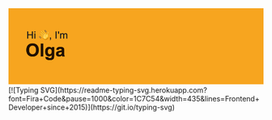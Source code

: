 <div align="center">
  <img src="https://github.com/HelgaZhizhka/HelgaZhizhka/blob/3445e0681e8a099e3a77047de17647b53c96c9d5/header.png">
</div>
[![Typing SVG](https://readme-typing-svg.herokuapp.com?font=Fira+Code&pause=1000&color=1C7C54&width=435&lines=Frontend+Developer+since+2015)](https://git.io/typing-svg)



<!--
**HelgaZhizhka/HelgaZhizhka** is a ✨ _special_ ✨ repository because its `README.md` (this file) appears on your GitHub profile.

Here are some ideas to get you started:

- 🔭 I’m currently working on ...
- 🌱 I’m currently learning ...
- 👯 I’m looking to collaborate on ...
- 🤔 I’m looking for help with ...
- 💬 Ask me about ...
- 📫 How to reach me: ...
- 😄 Pronouns: ...
- ⚡ Fun fact: ...
-->
